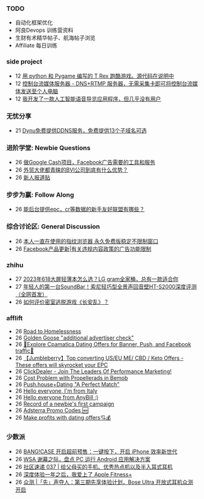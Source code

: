 ### TODO
-  自动化框架优化
-  阿良Devops 训练营资料
-  生财有术精华帖子、航海帖子浏览
-  Affiliate 每日训练

### side project
<!-- sideproject:START -->
-  12 [用 python 和 Pygame 编写的 T Rex 跑酷游戏。源代码在说明中](https://www.youtube.com/watch?v=pZySIXSelCA)
-  12 [控制台流媒体服务器 - DNS+RTMP 服务器，无需采集卡即可将控制台流媒体发送至个人电脑](https://github.com/Aioros/console-streaming-server)
-  12 [我开发了一款人工智能语音导览应用程序，但几乎没有用户](https://www.reddit.com/r/SideProject/comments/18gpp0e/ive_built_an_ai_audio_tour_app_but_have_almost_no/)<!-- sideproject:END -->


### 无忧分享
<!-- ruyo:START -->
-  21 [Dynu免费提供DDNS服务，免费提供13个子域名可选](https://51.ruyo.net/18625.html)<!-- ruyo:END -->

### 进阶学堂: Newbie Questions
<!-- advertcn1:START -->
-  26 [做Google Cash项目，Facebook广告需要的工具和服务](https://www.advertcn.com/thread-114464-1-1.html)
-  26 [外贸大佬都青睐的BVI公司到底有什么优势？](https://www.advertcn.com/thread-114463-1-1.html)
-  26 [新人报道贴](https://www.advertcn.com/thread-114462-1-1.html)<!-- advertcn1:END -->

### 步步为赢: Follow Along
<!-- advertcn2:START -->
-  26 [能后台提供epc，cr等数据的新手友好联盟有哪些？](https://www.advertcn.com/thread-114470-1-1.html)<!-- advertcn2:END -->

### 综合讨论区: General Discussion
<!-- advertcn3:START -->
-  26 [本人一直在使用的指纹浏览器 永久免费版稳定不限制窗口](https://www.advertcn.com/thread-114467-1-1.html)
-  26 [Facebook产品更新|有关违规内容政策的广告功能限制](https://www.advertcn.com/thread-114465-1-1.html)<!-- advertcn3:END -->


### zhihu
<!-- zhihu:START -->
-  27 [2023年618大屏轻薄本怎么选？LG gram全家桶，总有一款适合你](http://zhuanlan.zhihu.com/p/632641888?utm_campaign=rss&utm_medium=rss&utm_source=rss&utm_content=title)
-  27 [年轻人的第一台SoundBar！索尼轻巧型全景声回音壁HT-S2000深度评测（全网首发）](http://zhuanlan.zhihu.com/p/630990296?utm_campaign=rss&utm_medium=rss&utm_source=rss&utm_content=title)
-  26 [如何评价密室逃脱游戏《长安乱》？](http://www.zhihu.com/question/563950552/answer/3045961312?utm_campaign=rss&utm_medium=rss&utm_source=rss&utm_content=title)<!-- zhihu:END -->

### afflift
<!-- afflift:START -->
-  26 [Road to Homelessness](https://afflift.com/f/threads/road-to-homelessness.12858/)
-  26 [Golden Goose &quot;additional advertiser check&quot;](https://afflift.com/f/threads/golden-goose-additional-advertiser-check.12872/)
-  26 [🔸Explore Cpamatica Dating Offers for Banner, Push, and Facebook traffic🔸](https://afflift.com/f/threads/%F0%9F%94%B8explore-cpamatica-dating-offers-for-banner-push-and-facebook-traffic%F0%9F%94%B8.12868/)
-  26 [【Jumbleberry】Top converting US/EU ME/ CBD / Keto Offers - These offers will skyrocket your EPC](https://afflift.com/f/threads/%E3%80%90jumbleberry%E3%80%91top-converting-us-eu-me-cbd-keto-offers-these-offers-will-skyrocket-your-epc.12642/)
-  26 [ClickDealer - Join The Leaders Of Performance Marketing!](https://afflift.com/f/threads/clickdealer-join-the-leaders-of-performance-marketing.2440/)
-  26 [Cost Problem with Propellerads in Bemob](https://afflift.com/f/threads/cost-problem-with-propellerads-in-bemob.12865/)
-  26 [Push.house+Dating &quot;A Perfect Match&quot;](https://afflift.com/f/threads/push-house-dating-a-perfect-match.12866/)
-  26 [Hello everyone, I&#39;m from Italy](https://afflift.com/f/threads/hello-everyone-im-from-italy.10595/)
-  26 [Hello everyone from AnyBill :&rpar;](https://afflift.com/f/threads/hello-everyone-from-anybill.12864/)
-  26 [Record of a newbie&#39;s first campaign](https://afflift.com/f/threads/record-of-a-newbies-first-campaign.12826/)
-  26 [Adsterra Promo Codes 🆕](https://afflift.com/f/threads/adsterra-promo-codes-%F0%9F%86%95.12769/)
-  26 [Make profits with dating offers💘💰](https://afflift.com/f/threads/make-profits-with-dating-offers%F0%9F%92%98%F0%9F%92%B0.12848/)<!-- afflift:END -->

### 少数派
<!-- sspai:START -->
-  26 [BANG!CASE 开启超前预售：一键按下，开启 iPhone 效率新世代](https://sspai.com/post/87559)
-  26 [WSA 谢幕之际，盘点 PC 运行 Android 应用解决方案](https://sspai.com/prime/story/wsa-alternatives)
-  26 [社区速递 037 | 给父母买的手机、优秀热点机以及半入耳式耳机](https://sspai.com/post/87563)
-  26 [深度体验一年之后，我爱上了 Apple Fitness+](https://sspai.com/post/87413)
-  26 [众测 |「先」声夺人：第三期先享体验计划，Bose Ultra 开放式耳机众测开启](https://sspai.com/post/86965)<!-- sspai:END -->
